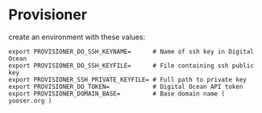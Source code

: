 # Provisioner

create an environment with these values:

```
export PROVISIONER_DO_SSH_KEYNAME=      # Name of ssh key in Digital Ocean
export PROVISIONER_DO_SSH_KEYFILE=      # File containing ssh public key
export PROVISIONER_SSH_PRIVATE_KEYFILE= # Full path to private key
export PROVISIONER_DO_TOKEN=            # Digital Ocean API token
export PROVISIONER_DOMAIN_BASE=         # Base domain name ( yooser.org )
```


